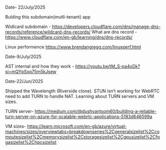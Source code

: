 Date- 22/July/2025

Bulding this subdomain(mutli-tenant) app

Widlcard subdomain - https://developers.cloudflare.com/dns/manage-dns-records/reference/wildcard-dns-records/
What are dns record - https://www.cloudflare.com/en-gb/learning/dns/dns-records/

Linux performence https://www.brendangregg.com/linuxperf.html

Date-9/July/2025

AST internal and how they work - https://youtu.be/tM_S-pa4xDk?si=mQYpSxq75m5kJsew

Date-22/Jun/2025

Shipped the Wavelength (Riverside clone). STUN isn’t working for WebRTC need to add TURN to handle NAT. Learning about TURN servers and VM sizes.

TURN server- https://medium.com/@dushyantsom60/building-a-reliable-turn-server-on-azure-for-scalable-webrtc-applications-5183d646599a

VM sizes- https://learn.microsoft.com/en-gb/azure/virtual-machines/sizes/overviewtabs=breakdownseries%2Cgeneralsizelist%2Ccomputesizelist%2Cmemorysizelist%2Cstoragesizelist%2Cgpusizelist%2Cfpgasizelist%2Chpcsizelist
